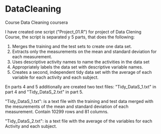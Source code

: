 DataCleaning
============

Course Data Cleaning coursera

I have created one script ("Project_01.R") for project of Data Clening Course, 
the script is separated y 5 parts, that does the following:

 1.  Merges the training and the test sets to create one data set.
 2.  Extracts only the measurements on the mean and standard deviation for each measurement. 
 3.  Uses descriptive activity names to name the activities in the data set
 4.  Appropriately labels the data set with descriptive variable names. 
 5.  Creates a second, independent tidy data set with the average of each variable for each activity and each subject. 

En parts 4 and 5 additionally are created  two text files: "Tidy_DataS_1.txt" in part 4 and "Tidy_DataS_2.txt" in part 5.

"Tidy_DataS_1.txt":  is a text file with the training and test data merged with the mesurements of the mean 
and standard deviation of each measurement. Contain  10299 rows and   81 columns. 


"Tidy_DataS_2.txt": is a text file  with the average of the variables for each Activity and each subject.
